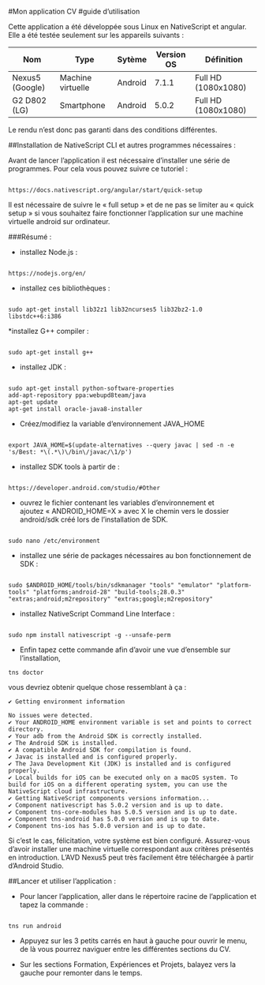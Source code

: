 #Mon application CV
#guide d’utilisation



Cette application a été développée sous Linux  en NativeScript et angular. Elle a été testée seulement sur les appareils suivants :

| Nom           	| Type 			| Sytème 	| Version OS 	| Définition 		|
| --------------------- | --------------------- | ------------- | ------------- | --------------------- |
|   Nexus5 (Google)	| Machine virtuelle  	| Android 	| 7.1.1		| Full HD (1080x1080) 	|
| G2 D802 (LG)  	| Smartphone	  	| Android 	| 5.0.2		| Full HD (1080x1080) 	|

Le rendu n’est donc pas garanti dans des conditions différentes.

##Installation de NativeScript CLI et autres programmes nécessaires :

Avant de lancer l’application il est nécessaire d’installer une série de programmes. Pour cela vous pouvez suivre ce tutoriel : 

```

https://docs.nativescript.org/angular/start/quick-setup
```

Il est nécessaire de  suivre le « full setup » et de ne pas se limiter au « quick setup » si vous souhaitez faire fonctionner l’application sur une machine virtuelle android sur ordinateur.

###Résumé :

* installez Node.js : 

```
				
https://nodejs.org/en/
```

* installez ces bibliothèques :

```

sudo apt-get install lib32z1 lib32ncurses5 lib32bz2-1.0 libstdc++6:i386
```


*installez G++ compiler :
```

sudo apt-get install g++
```

* installez JDK :

```

sudo apt-get install python-software-properties
add-apt-repository ppa:webupd8team/java
apt-get update
apt-get install oracle-java8-installer
```

* Créez/modifiez la variable d’environnement JAVA_HOME

```

export JAVA_HOME=$(update-alternatives --query javac | sed -n -e 's/Best: *\(.*\)\/bin\/javac/\1/p')
```


* installez SDK tools à partir de :

```
	
https://developer.android.com/studio/#Other
```

* ouvrez le fichier contenant les variables d’environnement et ajoutez « ANDROID_HOME=X » avec X le chemin vers le dossier android/sdk créé lors de l’installation de SDK.

```

sudo nano /etc/environment
```
* installez une série de packages nécessaires au bon fonctionnement de SDK :

```

sudo $ANDROID_HOME/tools/bin/sdkmanager "tools" "emulator" "platform-tools" "platforms;android-28" "build-tools;28.0.3" "extras;android;m2repository" "extras;google;m2repository"
```

* installez NativeScript Command Line Interface :

```

sudo npm install nativescript -g --unsafe-perm
```

* Enfin tapez cette commande afin d’avoir une vue d’ensemble sur l’installation,

```
tns doctor
```

vous devriez obtenir quelque chose ressemblant à ça :

```
✔ Getting environment information 

No issues were detected.
✔ Your ANDROID_HOME environment variable is set and points to correct directory.
✔ Your adb from the Android SDK is correctly installed.
✔ The Android SDK is installed.
✔ A compatible Android SDK for compilation is found.
✔ Javac is installed and is configured properly.
✔ The Java Development Kit (JDK) is installed and is configured properly.
✔ Local builds for iOS can be executed only on a macOS system. To build for iOS on a different operating system, you can use the NativeScript cloud infrastructure.
✔ Getting NativeScript components versions information...
✔ Component nativescript has 5.0.2 version and is up to date.
✔ Component tns-core-modules has 5.0.5 version and is up to date.
✔ Component tns-android has 5.0.0 version and is up to date.
✔ Component tns-ios has 5.0.0 version and is up to date.
```

Si c’est le cas, félicitation, votre système est bien configuré.
Assurez-vous d’avoir installer une machine virtuelle correspondant aux critères présentés en introduction. L’AVD Nexus5 peut très facilement être téléchargée à partir d’Android Studio.


##Lancer et utiliser l’application :

* Pour lancer l’application, aller dans le répertoire racine de l’application et tapez la commande :

```

tns run android
```

* Appuyez sur les 3 petits carrés en haut à gauche pour ouvrir le menu, de là vous pourrez naviguer entre les différentes sections du CV.

* Sur les sections Formation, Expériences et Projets, balayez vers la gauche pour remonter dans le temps.
